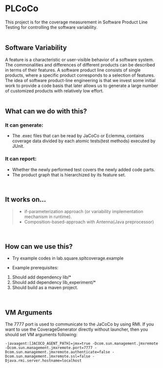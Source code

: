 # PLCoCo

This project is for the coverage measurement in Software Product Line Testing for controlling the software variability.
<br><br>

## Software Variability

A feature is a characteristic or user-visible behavior of a software system. The commonalities and differences of different products can be described in terms of their features.
A software product line consists of single products, where a specific product corresponds to a selection of features.
The idea of software product-line engineering is that we invest some initial work to provide a code basis that later allows us to generate a large number of customized products with relatively low effort.
<br><br>

## What can we do with this?

### It can generate:

- The .exec files that can be read by JaCoCo or Eclemma, contains coverage data divided by each atomic tests(test methods) executed by JUnit.

### It can report:

- Whether the newly performed test covers the newly added code parts.
- The product graph that is hierarchized by its feature set.
<br>

## It works on...

> - if-parameterization approach (or variability implementation mechanism in runtime).
> - Composition-based-approach with Antenna(Java preprocessor)
<br>

## How can we use this?

- Try example codes in lab.square.spltcoverage.example
* Example prerequisites:
1. Should add dependency lib/*
2. Should add dependency lib_experiment/*
3. Should build as a maven project.
<br>

## VM Arguments

The 7777 port is used to communicate to the JaCoCo by using RMI.
If you want to use the CoverageGenerator directly without launcher, then you should set VM arguments following:

`-javaagent:[JACOCO_AGENT_PATH]=jmx=true -Dcom.sun.management.jmxremote -Dcom.sun.management.jmxremote.port=7777 -Dcom.sun.management.jmxremote.authenticate=false -Dcom.sun.management.jmxremote.ssl=false -Djava.rmi.server.hostname=localhost`

